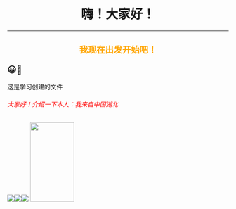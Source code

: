 
<html><head> 
<title></title> 
<meta charset="utf-8"> 
<!--响应式--> 
<meta name="viewport" content="width=device-width, initial-scale=1, maximum-scale=1, user-scalable=no"><Style>/*这个是css样式*/ body .center {text-align:center;}
{
font-size:75%;
font-family:verdana,arial,'sans serif';
background-image:url('gradient.png');
background-repeat:repeat-x;
background-color:#FFFFF0;
color:#000080;
margin:70px;
}

h1 {font-size:200%;}
h2 {font-size:140%;}
h3 {font-size:110%;}

th {background-color:#ADD8E6;}

ul {list-style:circle;}
ol {list-style:upper-roman;}

a:link {color:#000080;}
a:hover {color:red;}</Style>
<script src="js/jq.js"></script></head>  
<body id="v1">

<h1 class="center">嗨！大家好！</h1> 
<hr id="v3"> 
<p id="v4"></p> 
<h2 id="v5"> 
<p class="center" style="font-family:arial;color:orange">
我现在出发开始吧！</p>😀💪</h2> 
<p id="v8"></p> 
<p id="v6"></p> 
<h8 class="center">这是学习创建的文件</h8>
<h6><p style="font-family:arial;color:red">大家好！介绍一下本人：我来自中国湖北</h6> 
<a></a>
<p id="v9"></p> 
</body><img src="Screenshot_20220411_220620_com.rarible.android.release_edit_43375431541818.jpg"><img src="Screenshot_20220320_140342_com.baidu.netdisk.jpg""><img src="Screenshot_20220411_220644_com.rarible.android.release_edit_43405738517855.jpg">
</html>
<script>
function changeImage(){
    //通过查看src中是否有bulbon这个单词来判断当前状态并切换到另外一种状态
    element=document.getElementById('myimage');
    if (element.src.match("bulbon")){
        //如果src属性中有bulbon这个单词，则将其改为下面这个src
        element.src="https://www.w3cschool.cn/statics/images/course/pic_bulboff.gif";
    }
    else{
        //如果src属性中没有bulbon这个单词，则将其改为这个src
        element.src="https://www.w3cschool.cn/statics/images/course/pic_bulbon.gif";
    }
}
</script>
<img id="myimage" onclick="changeImage()" src="https://www.w3cschool.cn/statics/images/course/pic_bulboff.gif" width="100" height="180">
